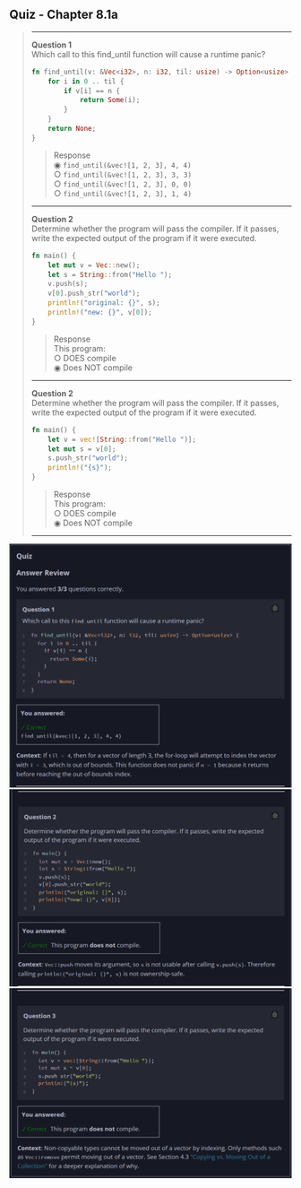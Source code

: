 ## Quiz - Chapter 8.1a ##

> ---
> **Question 1**<br>
> Which call to this find_until function will cause a runtime 
> panic?
> 
> ```rust
> fn find_until(v: &Vec<i32>, n: i32, til: usize) -> Option<usize> {
>     for i in 0 .. til {
>         if v[i] == n {
>             return Some(i);
>         }
>     }
>     return None;
> }
> ```
>
> > Response<br>
> > ◉ ```find_until(&vec![1, 2, 3], 4, 4)```<br>
> > ○ ```find_until(&vec![1, 2, 3], 3, 3)```<br>
> > ○ ```find_until(&vec![1, 2, 3], 0, 0)```<br>
> > ○ ```find_until(&vec![1, 2, 3], 1, 4)```<br>
> >
> ---
>
> **Question 2**<br>
> Determine whether the program will pass the compiler. If it 
> passes, write the expected output of the program if it were 
> executed.
>
> ```rust
> fn main() {
>     let mut v = Vec::new();
>     let s = String::from("Hello ");
>     v.push(s);
>     v[0].push_str("world");
>     println!("original: {}", s);
>     println!("new: {}", v[0]);
> }
> ```
>
> > Response<br>
> > This program:<br>
> > ○ DOES compile<br>
> > ◉ Does NOT compile<br>
> >
> ---
>
> **Question 2**<br>
> Determine whether the program will pass the compiler. If it 
> passes, write the expected output of the program if it were 
> executed.
>
> ```rust
> fn main() {
>     let v = vec![String::from("Hello ")];
>     let mut s = v[0];
>     s.push_str("world");
>     println!("{s}");
> }
> ```
>
> > Response<br>
> > This program:<br>
> > ○ DOES compile<br>
> > ◉ Does NOT compile<br>
> > 
> ---

![image](../additional-files/images/quiz_0801a_1.png)
![image](../additional-files/images/quiz_0801a_2.png)
![image](../additional-files/images/quiz_0801a_3.png)
